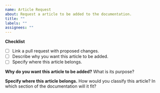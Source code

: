 ```yaml
---
name: Article Request
about: Request a article to be added to the documentation.
title: ""
labels: ""
assignees: ""
---
```


**Checklist**

- [ ] Link a pull request with proposed changes.
- [ ] Describe why you want this article to be added.
- [ ] Specify where this article belongs.

**Why do you want this article to be added?**
What is its purpose?

**Specify where this article belongs.**
How would you classify this article? In which section of the documentation will it fit?
